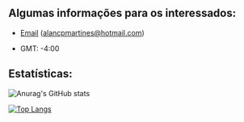 ## Algumas informações para os interessados:
- [Email](mailto:alancpmartines@hotmail.com) (alancpmartines@hotmail.com)

- GMT: -4:00

## Estatísticas:
![Anurag's GitHub stats](https://github-readme-stats.vercel.app/api?username=alanmartines&theme=github_dark&show_icons=true&locale=pt-br)

[![Top Langs](https://github-readme-stats.vercel.app/api/top-langs/?username=alanmartines&theme=github_dark&show_icons=true&locale=pt-br)](https://github.com/anuraghazra/github-readme-stats)
